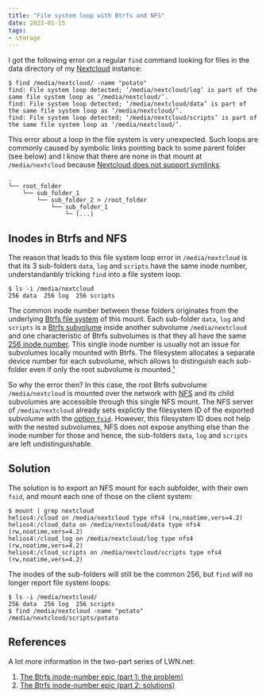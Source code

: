 ```yaml
---
title: "File system loop with Btrfs and NFS"
date: 2023-01-15
tags:
- storage
---
```


I got the following error on a regular `find` command looking for files in the
data directory of my [Nextcloud](https://nextcloud.com/) instance:

```shell
$ find /media/nextcloud/ -name "potato"
find: File system loop detected; ‘/media/nextcloud/log’ is part of the same file system loop as ‘/media/nextcloud/’.
find: File system loop detected; ‘/media/nextcloud/data’ is part of the same file system loop as ‘/media/nextcloud/’.
find: File system loop detected; ‘/media/nextcloud/scripts’ is part of the same file system loop as ‘/media/nextcloud/’.
```

This error about a loop in the file system is very unexpected. Such loops are
commonly caused by symbolic links pointing back to some parent folder (see
below) and I know that there are none in that mount at `/media/nextcloud`
because [Nextcloud does not support symlinks](https://github.com/nextcloud/server/issues/28178).

```shell
.
└── root_folder
    └── sub_folder_1
        └── sub_folder_2 > /root_folder
            └── sub_folder_1
                └─ (...)
```

## Inodes in Btrfs and NFS

The reason that leads to this file system loop error in `/media/nextcloud` is
that its 3 sub-folders `data`, `log` and `scripts` have the same inode number,
understandanbly tricking `find` into a file system loop.

```shell
$ ls -i /media/nextcloud
256 data  256 log  256 scripts
```

The common inode number between these folders originates from the underlying
[Btrfs file system](https://btrfs.wiki.kernel.org/) of this mount. Each
sub-folder `data`, `log` and `scripts` is a
[Btrfs subvolume](https://btrfs.readthedocs.io/en/latest/Subvolumes.html)
inside another subvolume `/media/nextcloud` and one characteristic of Btrfs
subvolumes is that they all have the same
[256 inode number](https://btrfs.readthedocs.io/en/latest/Subvolumes.html#inode-numbers).
This single inode number is usually not an issue for subvolumes locally mounted
with Btrfs. The filesystem allocates a separate device number for each
subvolume, which allows to distinguish each sub-folder even if only the root
subvolume is mounted.[¹](#references)

So why the error then? In this case, the root Btrfs subvolume
`/media/nextcloud` is mounted over the network with
[NFS](https://www.linux-nfs.org) and its child subvolumes are accessible
through this single NFS mount. The NFS server of `/media/nextcloud` already
sets explictly the filesystem ID of the exported subvolume with the
[option `fsid`](https://linux.die.net/man/5/exports). However, this filesystem
ID does not help with the nested subvolumes, NFS does not expose anything else
than the inode number for those and hence, the sub-folders `data`, `log` and
`scripts` are left undistinguishable.

## Solution

The solution is to export an NFS mount for each subfolder, with their own
`fsid`, and mount each one of those on the client system:

```shell
$ mount | grep nextcloud
helios4:/cloud on /media/nextcloud type nfs4 (rw,noatime,vers=4.2)
helios4:/cloud_data on /media/nextcloud/data type nfs4 (rw,noatime,vers=4.2)
helios4:/cloud_log on /media/nextcloud/log type nfs4 (rw,noatime,vers=4.2)
helios4:/cloud_scripts on /media/nextcloud/scripts type nfs4 (rw,noatime,vers=4.2)
```

The inodes of the sub-folders will still be the common 256, but `find` will no
longer report file system loops:

```shell
$ ls -i /media/nextcloud/
256 data  256 log  256 scripts
$ find /media/nextcloud -name "potato"
/media/nextcloud/scripts/potato
```

## References
A lot more information in the two-part series of LWN.net:
1. [The Btrfs inode-number epic (part 1: the problem)](https://lwn.net/Articles/866582/)
2. [The Btrfs inode-number epic (part 2: solutions)](https://lwn.net/Articles/866709/)
